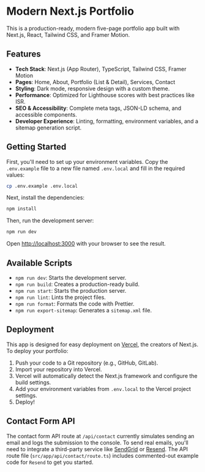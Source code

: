 # Modern Next.js Portfolio

This is a production-ready, modern five-page portfolio app built with Next.js, React, Tailwind CSS, and Framer Motion.

## Features

- **Tech Stack**: Next.js (App Router), TypeScript, Tailwind CSS, Framer Motion
- **Pages**: Home, About, Portfolio (List & Detail), Services, Contact
- **Styling**: Dark mode, responsive design with a custom theme.
- **Performance**: Optimized for Lighthouse scores with best practices like ISR.
- **SEO & Accessibility**: Complete meta tags, JSON-LD schema, and accessible components.
- **Developer Experience**: Linting, formatting, environment variables, and a sitemap generation script.

## Getting Started

First, you'll need to set up your environment variables. Copy the `.env.example` file to a new file named `.env.local` and fill in the required values:

```bash
cp .env.example .env.local
```

Next, install the dependencies:

```bash
npm install
```

Then, run the development server:

```bash
npm run dev
```

Open [http://localhost:3000](http://localhost:3000) with your browser to see the result.

## Available Scripts

- `npm run dev`: Starts the development server.
- `npm run build`: Creates a production-ready build.
- `npm run start`: Starts the production server.
- `npm run lint`: Lints the project files.
- `npm run format`: Formats the code with Prettier.
- `npm run export-sitemap`: Generates a `sitemap.xml` file.

## Deployment

This app is designed for easy deployment on [Vercel](https://vercel.com/), the creators of Next.js. To deploy your portfolio:

1.  Push your code to a Git repository (e.g., GitHub, GitLab).
2.  Import your repository into Vercel.
3.  Vercel will automatically detect the Next.js framework and configure the build settings.
4.  Add your environment variables from `.env.local` to the Vercel project settings.
5.  Deploy!

## Contact Form API

The contact form API route at `/api/contact` currently simulates sending an email and logs the submission to the console. To send real emails, you'll need to integrate a third-party service like [SendGrid](https://sendgrid.com/) or [Resend](https://resend.com/). The API route file (`src/app/api/contact/route.ts`) includes commented-out example code for `Resend` to get you started.
